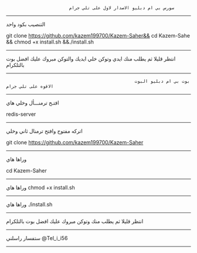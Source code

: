                             سورس بي ام دبليو الاصدار لاول على تلي جرام          
**************************************************************************************************************************************
 التنصيب بكود واحد

git clone https://github.com/kazem199700/Kazem-Saher&& cd Kazem-Sahe && chmod +x install.sh &&./install.sh
**************************************************************************************************************************************
انتظر قليلا ثم يطلب منك ايدي وتوكن خلي ايديك والتوكن مبروك عليك افضل بوت بالتلكرام
************************************************************************************************************************************** 
                                                     بوت بي ام دبليو البوت الاقوه على تلي جرام 

**************************************************************************************************************************************
افتـح ترمنـــأل وخلي هاي

redis-server
***************************************************************************************************************************************
  اتركه مفتوح وافتح ترمنال ثاني وخلي


git clone https://github.com/kazem199700/Kazem-Saher
***************************************************************************************************************************************
 وراها هاي

cd Kazem-Saher
****************************************************************************************************************************************
 وراها هاي 
chmod +x install.sh
****************************************************************************************************************************************
  وراها هاي 
./install.sh
***************************************************************************************************************************************
انتظر قليلا ثم يطلب منك وتوكن  مبروك عليك افضل بوت بالتلكرام
****************************************************************************************************************************************
ستفسار راسلني
@Tel_i_i56
**************************************************************
